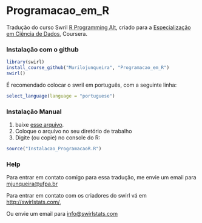 # Programacao_em_R

Tradução do curso Swril [R Programming Alt](https://github.com/swirldev/swirl_courses/tree/master/R_Programming_Alt), criado para a [Especialização em Ciência de Dados](https://www.coursera.org/specializations/jhu-data-science), Coursera.



### Instalação com o github

```r
library(swirl)
install_course_github("Murilojunqueira", "Programacao_em_R")
swirl()
```


É recomendado colocar o swril em português, com a seguinte linha:


```r
select_language(language = "portuguese")
```



### Instalação Manual

1. baixe [esse arquivo](https://github.com/Murilojunqueira/Programacao_em_R/blob/master/Instalacao_ProgramacaoR.R).
2. Coloque o arquivo no seu diretório de trabalho
3. Digite (ou copie) no console do R:

```r
source("Instalacao_ProgramacaoR.R")
```



### Help

Para entrar em contato comigo para essa tradução, me envie um email para mjunqueira@ufpa.br

Para entrar em contato com os criadores do swirl vá em  http://swirlstats.com/, 

Ou envie um email para info@swirlstats.com